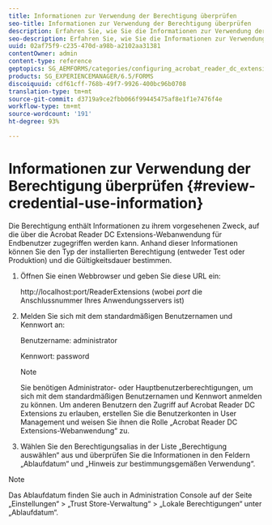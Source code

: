 ```yaml
---
title: Informationen zur Verwendung der Berechtigung überprüfen
seo-title: Informationen zur Verwendung der Berechtigung überprüfen
description: Erfahren Sie, wie Sie die Informationen zur Verwendung der Berechtigung überprüfen.
seo-description: Erfahren Sie, wie Sie die Informationen zur Verwendung der Berechtigung überprüfen.
uuid: 02af75f9-c235-470d-a98b-a2102aa31381
contentOwner: admin
content-type: reference
geptopics: SG_AEMFORMS/categories/configuring_acrobat_reader_dc_extensions
products: SG_EXPERIENCEMANAGER/6.5/FORMS
discoiquuid: cdf61cff-768b-49f7-9926-400bc96b0708
translation-type: tm+mt
source-git-commit: d3719a9ce2fbb066f99445475af8e1f1e7476f4e
workflow-type: tm+mt
source-wordcount: '191'
ht-degree: 93%

---
```



# Informationen zur Verwendung der Berechtigung überprüfen {#review-credential-use-information}

Die Berechtigung enthält Informationen zu ihrem vorgesehenen Zweck, auf die über die Acrobat Reader DC Extensions-Webanwendung für Endbenutzer zugegriffen werden kann. Anhand dieser Informationen können Sie den Typ der installierten Berechtigung (entweder Test oder Produktion) und die Gültigkeitsdauer bestimmen.

1. Öffnen Sie einen Webbrowser und geben Sie diese URL ein:

   http://localhost:port/ReaderExtensions (wobei *port* die Anschlussnummer Ihres Anwendungsservers ist)

1. Melden Sie sich mit dem standardmäßigen Benutzernamen und Kennwort an:

   Benutzername: administrator

   Kennwort: password

   >[!NOTE]
   >
   >Sie benötigen Administrator- oder Hauptbenutzerberechtigungen, um sich mit dem standardmäßigen Benutzernamen und Kennwort anmelden zu können. Um anderen Benutzern den Zugriff auf Acrobat Reader DC Extensions zu erlauben, erstellen Sie die Benutzerkonten in User Management und weisen Sie ihnen die Rolle „Acrobat Reader DC Extensions-Webanwendung“ zu.

1. Wählen Sie den Berechtigungsalias in der Liste „Berechtigung auswählen“ aus und überprüfen Sie die Informationen in den Feldern „Ablaufdatum“ und „Hinweis zur bestimmungsgemäßen Verwendung“.

>[!NOTE]
>
>Das Ablaufdatum finden Sie auch in Administration Console auf der Seite „Einstellungen“ > „Trust Store-Verwaltung“ > „Lokale Berechtigungen“ unter „Ablaufdatum“.

